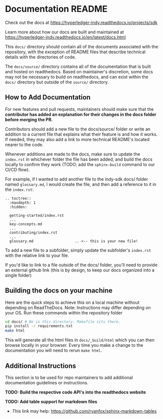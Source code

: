 # Documentation README
Check out the docs at https://hyperledger-indy.readthedocs.io/projects/sdk

Learn more about how our docs are built and maintained at https://hyperledger-indy.readthedocs.io/en/latest/docs.html

This `docs/` directory should contain all of the documents associated with the repository, with the exception of README files that describe technical details with the directories of code. 

The `docs/source/` directory contains all of the documentation that is built and hosted on readthedocs. Based on maintainer's discretion, some docs may not be necessary to build on readthedocs, and can exist within the `docs/` directory but outside of the `source/` directory. 

## How to Add Documentation
For new features and pull requests, maintainers should make sure that the **contributor has added an explanation for their changes in the docs folder before merging the PR.**
  
Contributors should add a new file to the docs/source/ folder or write an addition to a current file that explains what their feature is and how it works. If needed, they may also add a link to more technical README's located nearer to the code.

Whenever additions are made to the docs, make sure to update the `index.rst` in whichever folder the file has been added, and build the docs locally to confirm they work (TODO: add the `sphinx-build` command to our CI/CD flow).

For example, if I wanted to add another file to the indy-sdk docs/ folder named `glossary.md`, I would create the file, and then add a reference to it in the `index.rst`: 
```
.. toctree::
  :maxdepth: 1
  :hidden:

  getting-started/index.rst
  ...
  key-concepts.md
  ...
  contributing/index.rst
  ...
  glossary.md                   .. <-- this is your new file!

```

To add a new file to a subfolder, simply update the subfolder's `index.rst` with the relative link to your file.

If you'd like to link to a file outside of the docs/ folder, you'll need to provide an external github link (this is by design, to keep our docs organized into a single folder)

## Building the docs on your machine

Here are the quick steps to achieve this on a local machine without depending on ReadTheDocs. Note: Instructions may differ depending on your OS.
Run these commands within the repository folder
```bash
cd docs/ # Be in this directory. Makefile sits there.
pip install -r requirements.txt
make html
```

This will generate all the html files in `docs/_build/html` which you can then browse locally in your browser. Every time you make a change to the documentation you will need to rerun `make html`.

## Additional Instructions
This section is to be used for repo maintainers to add additional documentation guidelines or instructions.

**TODO: Build the respective code API's into the readthedocs website**

**TODO: Add table support for markdown files** 
* This link may help: https://github.com/ryanfox/sphinx-markdown-tables
